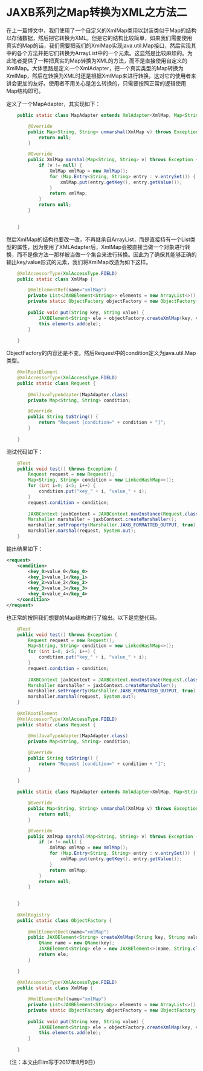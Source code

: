 # JAXB系列之Map转换为XML之方法二

在上一篇博文中，我们使用了一个自定义的XmlMap类用以封装类似于Map的结构以存储数据，然后把它转换为XML。但是它的结构比较简单，如果我们需要使用真实的Map的话，我们需要把我们的XmlMap实现java.util.Map接口，然后实现其中的各个方法并把它们转换为ArrayList中的一个元素。这显然是比较麻烦的。为此笔者提供了一种把真实的Map转换为XML的方法，而不是直接使用自定义的XmlMap。大体思路是定义一个XmlAdapter，把一个真实类型的Map转换为XmlMap，然后在转换为XML时还是根据XmlMap来进行转换，这对它的使用者来讲会更加的友好。使用者不用关心是怎么转换的，只需要按照正常的逻辑使用Map结构即可。  

定义了一个MapAdapter，其实现如下：
```java
	public static class MapAdapter extends XmlAdapter<XmlMap, Map<String, String>> {

		@Override
		public Map<String, String> unmarshal(XmlMap v) throws Exception {
			return null;
		}

		@Override
		public XmlMap marshal(Map<String, String> v) throws Exception {
			if (v != null) {
				XmlMap xmlMap = new XmlMap();
				for (Map.Entry<String, String> entry : v.entrySet()) {
					xmlMap.put(entry.getKey(), entry.getValue());
				}
				return xmlMap;
			}
			return null;
		}

		
	}
```

然后XmlMap的结构也要改一改，不再继承自ArrayList，而是直接持有一个List类型的属性，因为使用了XMLAdapter后，XmlMap会被直接当做一个对象进行转换，而不是像方法一那样被当做一个集合来进行转换。因此为了确保其能够正确的输出key/value形式的元素，我们将XmlMap改造为如下这样。
```java
	@XmlAccessorType(XmlAccessType.FIELD)
	public static class XmlMap {

		@XmlElementRef(name="xmlMap")
		private List<JAXBElement<String>> elements = new ArrayList<>();
		private static ObjectFactory objectFactory = new ObjectFactory();
		
		public void put(String key, String value) {
			JAXBElement<String> ele = objectFactory.createXmlMap(key, value);
			this.elements.add(ele);
		}
		
	}
```

ObjectFactory的内容还是不变。然后Request中的condition定义为java.util.Map类型。
```java
	@XmlRootElement
	@XmlAccessorType(XmlAccessType.FIELD)
	public static class Request {
		
		@XmlJavaTypeAdapter(MapAdapter.class)
		private Map<String, String> condition;

		@Override
		public String toString() {
			return "Request [condition=" + condition + "]";
		}
		
	}
```

测试代码如下：
```java
	@Test
	public void test() throws Exception {
		Request request = new Request();
		Map<String, String> condition = new LinkedHashMap<>();
		for (int i=0; i<5; i++) {
			condition.put("key_" + i, "value_" + i);
		}
		request.condition = condition;
		
		JAXBContext jaxbContext = JAXBContext.newInstance(Request.class, ObjectFactory.class);
		Marshaller marshaller = jaxbContext.createMarshaller();
		marshaller.setProperty(Marshaller.JAXB_FORMATTED_OUTPUT, true);
		marshaller.marshal(request, System.out);
	}
```

输出结果如下：
```xml
<request>
    <condition>
        <key_0>value_0</key_0>
        <key_1>value_1</key_1>
        <key_2>value_2</key_2>
        <key_3>value_3</key_3>
        <key_4>value_4</key_4>
    </condition>
</request>
```

也正常的按照我们想要的Map结构进行了输出。以下是完整代码。
```java
	@Test
	public void test() throws Exception {
		Request request = new Request();
		Map<String, String> condition = new LinkedHashMap<>();
		for (int i=0; i<5; i++) {
			condition.put("key_" + i, "value_" + i);
		}
		request.condition = condition;
		
		JAXBContext jaxbContext = JAXBContext.newInstance(Request.class, ObjectFactory.class);
		Marshaller marshaller = jaxbContext.createMarshaller();
		marshaller.setProperty(Marshaller.JAXB_FORMATTED_OUTPUT, true);
		marshaller.marshal(request, System.out);
	}
	
	@XmlRootElement
	@XmlAccessorType(XmlAccessType.FIELD)
	public static class Request {
		
		@XmlJavaTypeAdapter(MapAdapter.class)
		private Map<String, String> condition;

		@Override
		public String toString() {
			return "Request [condition=" + condition + "]";
		}
		
	}
	
	public static class MapAdapter extends XmlAdapter<XmlMap, Map<String, String>> {

		@Override
		public Map<String, String> unmarshal(XmlMap v) throws Exception {
			return null;
		}

		@Override
		public XmlMap marshal(Map<String, String> v) throws Exception {
			if (v != null) {
				XmlMap xmlMap = new XmlMap();
				for (Map.Entry<String, String> entry : v.entrySet()) {
					xmlMap.put(entry.getKey(), entry.getValue());
				}
				return xmlMap;
			}
			return null;
		}

		
	}
	
	@XmlRegistry
	public static class ObjectFactory {
		
		@XmlElementDecl(name="xmlMap")
		public JAXBElement<String> createXmlMap(String key, String value) {
			QName name = new QName(key);
			JAXBElement<String> ele = new JAXBElement<>(name, String.class, value);
			return ele;
		}
		
	}
	
	@XmlAccessorType(XmlAccessType.FIELD)
	public static class XmlMap {

		@XmlElementRef(name="xmlMap")
		private List<JAXBElement<String>> elements = new ArrayList<>();
		private static ObjectFactory objectFactory = new ObjectFactory();
		
		public void put(String key, String value) {
			JAXBElement<String> ele = objectFactory.createXmlMap(key, value);
			this.elements.add(ele);
		}
		
	}
```

（注：本文由Elim写于2017年8月9日）
